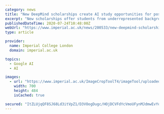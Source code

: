 ```yaml
---
category: news
title: "New DeepMind scholarships create AI study opportunities for postgraduates"
excerpt: "New scholarships offer students from underrepresented backgrounds the chance of postgraduate study in AI and machine learning."
publishedDateTime: 2020-07-24T10:48:00Z
webUrl: "https://www.imperial.ac.uk/news/200533/new-deepmind-scholarships-create-ai-study/"
type: article

provider:
  name: Imperial College London
  domain: imperial.ac.uk

topics:
  - Google AI
  - AI

images:
  - url: "https://www.imperial.ac.uk/ImageCropToolT4/imageTool/uploaded-images/newseventsimage_1595524870781_mainnews2012_x1.jpg"
    width: 700
    height: 484
    isCached: true

secured: "ItZLUjqQF8SJ68Ld3itVpZ1/D3VOogDugc/HOjDCVFdYcVmoUFynMJdmwEvYosLk1ZYXAIie/pQsagisaAHRq8ZLqJUSc9uQoJi+nxPI+G3CME7CLGCruLyZy1OlLxCDgBkOQuGk2fUzwNv9xyLtASkmEltXqABoH2YHh3ga3wN+91DMlUJVKZ7XsGrKk0n3sz4Ys7UL3iEqw5HrQBGNvdWH17WNC9T6wJ5YYIhOxolrAXRtUGeefBhyiwZ/Dblten4X71PSjUecmI3QCtz9x9vJX24heSm509tfVfj6Nok3HsbuLKFbiiDLGpfX1wKEzlv4kRLpakdV2nI8F8891Q==;R9d7KHnURE330EW//2Neew=="
---
```


